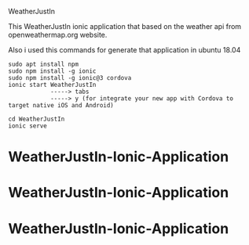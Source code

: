 WeatherJustIn

This WeatherJustIn ionic application that based on the weather api from openweathermap.org website.

Also i used this commands for generate that application in ubuntu 18.04

	sudo apt install npm
	sudo npm install -g ionic
	sudo npm install -g ionic@3 cordova 
	ionic start WeatherJustIn
				-----> tabs
				-----> y (for integrate your new app with Cordova to target native iOS and Android)

	cd WeatherJustIn
	ionic serve
# WeatherJustIn-Ionic-Application
# WeatherJustIn-Ionic-Application
# WeatherJustIn-Ionic-Application

